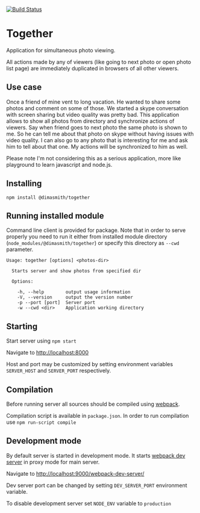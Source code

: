 [![Build Status](https://travis-ci.org/dimasmith/together.svg?branch=dev)](https://travis-ci.org/dimasmith/together)

Together
========

Application for simultaneous photo viewing.

All actions made by any of viewers (like going to next photo or open photo list page)
are immediately duplicated in browsers of all other viewers.

## Use case

Once a friend of mine vent to long vacation. He wanted to share some photos and comment on some of those.
We started a skype conversation with screen sharing but video quality was pretty bad.
This application allows to show all photos from directory and synchronize actions of viewers.
Say when friend goes to next photo the same photo is shown to me. So he can tell me about that photo on
skype without having issues with video quality. I can also go to any photo that is interesting for me
and ask him to tell about that one. My actions will be synchronized to him as well.

Please note I'm not considering this as a serious application, more like playground to learn
javascript and node.js.

## Installing

`npm install @dimasmith/together`

## Running installed module

Command line client is provided for package.
Note that in order to serve properly you need to run
it either from installed module directory
(`node_modules/@dimasmith/together`) or specify this directory
as `--cwd` parameter.

```
Usage: together [options] <photos-dir>

  Starts server and show photos from specified dir

  Options:

    -h, --help        output usage information
    -V, --version     output the version number
    -p --port [port]  Server port
    -w --cwd <dir>    Application working directory

```

## Starting

Start server using `npm start`

Navigate to [http://localhost:8000](http://localhost:8000)

Host and port may be customized by setting environment variables `SERVER_HOST`
and `SERVER_PORT` respectively.

## Compilation

Before running server all sources should be compiled using
[webpack](http://webpack.github.io).

Compilation script is available in `package.json`. In order to run compilation use
`npm run-script compile`

## Development mode

By default server is started in development mode. It starts
[webpack dev server](http://webpack.github.io/docs/webpack-dev-server.html)
in proxy mode for main server.

Navigate to [http://localhost:9000/webpack-dev-server/](http://localhost:9000/webpack-dev-server/)

Dev server port can be changed by setting `DEV_SERVER_PORT` environment variable.

To disable development server set `NODE_ENV` variable to `production`
